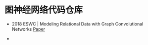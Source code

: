 # 图神经网络代码仓库
- 2018 ESWC | Modeling Relational Data with Graph Convolutional Networks
  [Paper](https://arxiv.org/pdf/1703.06103.pdf)

- 